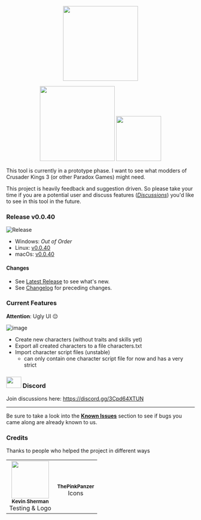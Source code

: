 <p align="center">
  <img width="200" src="https://user-images.githubusercontent.com/8149023/102781998-e0c48e80-4398-11eb-95fb-69b68f392b23.png" />
</p>

<p align="center">
  <img width="200" src="https://github.com/xetra11/CK3-Workbench/workflows/Development%20Build/badge.svg" />
  <img href="https://github.com/xetra11/CK3-Workbench/blob/main/CHANGELOG.md" width="120" src="https://img.shields.io/badge/%F0%9F%A4%96-release%20notes-00B2EE.svg" />
</p>

This tool is currently in a prototype phase.
I want to see what modders of Crusader Kings 3 (or other Paradox Games) might need.

This project is heavily feedback and suggestion driven. So please take your time if you are
a potential user and discuss features
([*Discussions*](https://github.com/xetra11/CK3-Workbench/discussions))
you'd like to see in this tool in the future.

### Release v0.0.40 
![Release](https://github.com/xetra11/CK3-Workbench/workflows/Release/badge.svg?branch=0.0.40)
* Windows: *Out of Order*
* Linux: [v0.0.40](https://github.com/xetra11/CK3-Workbench/releases/download/0.0.40/ck3-workbench_0.0.40-1_amd64.deb)
* macOs: [v0.0.40](https://github.com/xetra11/CK3-Workbench/releases/download/0.0.40/ck3-workbench-0.0.40.dmg)

#### Changes
* See [Latest Release](https://github.com/xetra11/CK3-Workbench/releases/tag/0.0.40) to see what's new.
* See [Changelog](https://github.com/xetra11/CK3-Workbench/blob/main/CHANGELOG.md) for preceding changes.

### Current Features

**Attention**: Ugly UI :pensive:

![image](https://user-images.githubusercontent.com/8149023/102721730-f7b5a300-42fc-11eb-9755-49f323326086.png)

* Create new characters (without traits and skills yet)
* Export all created characters to a file characters.txt
* Import character script files (unstable)
  * can only contain one character script file for now and has a very strict
  
### <img src="https://discord.com/assets/f8389ca1a741a115313bede9ac02e2c0.svg" alt="" data-canonical-src="https://discord.com/assets/f8389ca1a741a115313bede9ac02e2c0.svg" width="40" height="30" /> Discord 
Join discussions here: https://discord.gg/3Cpd64XTUN

---
Be sure to take a look into the [**Known Issues**](https://github.com/xetra11/CK3-Workbench/discussions/categories/known-issues)
section to see if bugs you came along are already known to us.

### Credits
Thanks to people who helped the project in different ways

<!-- ALL-CONTRIBUTORS-LIST:START - Do not remove or modify this section -->
<!-- prettier-ignore-start -->
<!-- markdownlint-disable -->
<table>
  <tr>
    <td align="center"><a href="https://github.com/kgsherman"><img src="https://avatars3.githubusercontent.com/u/8732558?s=460&u=8b7dd3ce0be7aa1d18a9a9901154520df31cce18&v=4" width="100px;" alt=""/><br /><sub><b>
Kevin Sherman</b></sub></a><br />Testing & Logo</td>
    <td align="center"><br /><sub><b>
ThePinkPanzer</b></sub></a><br />Icons</td>
  </tr>
  </tr>
</table>

<!-- markdownlint-enable -->
<!-- prettier-ignore-end -->
<!-- ALL-CONTRIBUTORS-LIST:END -->

